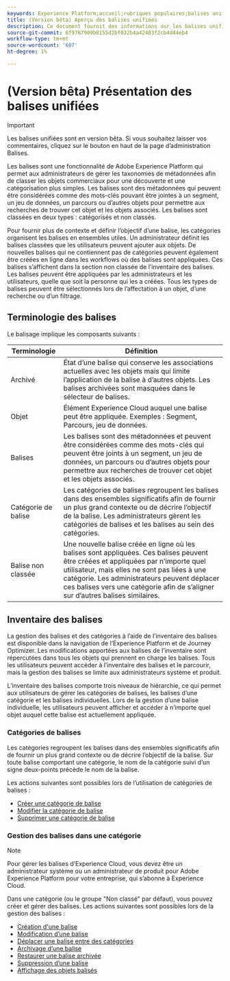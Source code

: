 ```yaml
---
keywords: Experience Platform;accueil;rubriques populaires;balises unifiées;balises ;
title: (Version bêta) Aperçu des balises unifiées
description: Ce document fournit des informations sur les balises unifiées dans Adobe Experience Platform
source-git-commit: 6f9787909b8155d2bf032b4a42483f2cb4d44eb4
workflow-type: tm+mt
source-wordcount: '607'
ht-degree: 1%

---
```


# (Version bêta) Présentation des balises unifiées

>[!IMPORTANT]
>
>Les balises unifiées sont en version bêta. Si vous souhaitez laisser vos commentaires, cliquez sur le bouton en haut de la page d’administration Balises.

Les balises sont une fonctionnalité de Adobe Experience Platform qui permet aux administrateurs de gérer les taxonomies de métadonnées afin de classer les objets commerciaux pour une découverte et une catégorisation plus simples. Les balises sont des métadonnées qui peuvent être considérées comme des mots-clés pouvant être jointes à un segment, un jeu de données, un parcours ou d’autres objets pour permettre aux recherches de trouver cet objet et les objets associés. Les balises sont classées en deux types : catégorisés et non classés.

Pour fournir plus de contexte et définir l’objectif d’une balise, les catégories organisent les balises en ensembles utiles. Un administrateur définit les balises classées que les utilisateurs peuvent ajouter aux objets. De nouvelles balises qui ne contiennent pas de catégories peuvent également être créées en ligne dans les workflows où des balises sont appliquées. Ces balises s’affichent dans la section non classée de l’inventaire des balises. Les balises peuvent être appliquées par les administrateurs et les utilisateurs, quelle que soit la personne qui les a créées. Tous les types de balises peuvent être sélectionnés lors de l’affectation à un objet, d’une recherche ou d’un filtrage.

## Terminologie des balises

Le balisage implique les composants suivants :

| Terminologie | Définition |
| --- | --- |
| Archivé | État d’une balise qui conserve les associations actuelles avec les objets mais qui limite l’application de la balise à d’autres objets.  Les balises archivées sont masquées dans le sélecteur de balises. |
| Objet | Élément Experience Cloud auquel une balise peut être appliquée.  Exemples : Segment, Parcours, jeu de données. |
| Balises | Les balises sont des métadonnées et peuvent être considérées comme des mots-clés qui peuvent être joints à un segment, un jeu de données, un parcours ou d’autres objets pour permettre aux recherches de trouver cet objet et les objets associés. |
| Catégorie de balise | Les catégories de balises regroupent les balises dans des ensembles significatifs afin de fournir un plus grand contexte ou de décrire l’objectif de la balise.  Les administrateurs gèrent les catégories de balises et les balises au sein des catégories. |
| Balise non classée | Une nouvelle balise créée en ligne où les balises sont appliquées. Ces balises peuvent être créées et appliquées par n’importe quel utilisateur, mais elles ne sont pas liées à une catégorie.  Les administrateurs peuvent déplacer ces balises vers une catégorie afin de s’aligner sur d’autres balises similaires. |

## Inventaire des balises

La gestion des balises et des catégories à l’aide de l’inventaire des balises est disponible dans la navigation de l’Experience Platform et de Journey Optimizer. Les modifications apportées aux balises de l’inventaire sont répercutées dans tous les objets qui prennent en charge les balises. Tous les utilisateurs peuvent accéder à l’inventaire des balises et le parcourir, mais la gestion des balises se limite aux administrateurs système et produit.

L’inventaire des balises comporte trois niveaux de hiérarchie, ce qui permet aux utilisateurs de gérer les catégories de balises, les balises d’une catégorie et les balises individuelles. Lors de la gestion d’une balise individuelle, les utilisateurs peuvent afficher et accéder à n’importe quel objet auquel cette balise est actuellement appliquée.

### Catégories de balises

Les catégories regroupent les balises dans des ensembles significatifs afin de fournir un plus grand contexte ou de décrire l’objectif de la balise. Sur toute balise comportant une catégorie, le nom de la catégorie suivi d’un signe deux-points précède le nom de la balise.

Les actions suivantes sont possibles lors de l’utilisation de catégories de balises :

* [Créer une catégorie de balise](./ui/tags-categories.md#create-tag-category)
* [Modifier la catégorie de balise](./ui/tags-categories.md#edit-tag-category-edit-tag-category)
* [Supprimer une catégorie de balise](./ui/tags-categories.md#delete-tag-category-delete-tag-category)

### Gestion des balises dans une catégorie

>[!NOTE]
>
>Pour gérer les balises d’Experience Cloud, vous devez être un administrateur système ou un administrateur de produit pour Adobe Experience Platform pour votre entreprise, qui s’abonne à Experience Cloud.

Dans une catégorie (ou le groupe &quot;Non classé&quot; par défaut), vous pouvez créer et gérer des balises. Les actions suivantes sont possibles lors de la gestion des balises :

* [Création d&#39;une balise](./ui/managing-tags.md#create-a-tag-create-tag)
* [Modification d’une balise](./ui/managing-tags.md#edit-a-tag-edit-tag)
* [Déplacer une balise entre des catégories](./ui/managing-tags.md#move-a-tag-between-categories-move-tag)
* [Archivage d’une balise](./ui/managing-tags.md#archive-a-tag-archive-tag)
* [Restaurer une balise archivée](./ui/managing-tags.md#restore-an-archived-tag-restore-archived-tag)
* [Suppression d’une balise](./ui/managing-tags.md#delete-a-tag-delete-tag)
* [Affichage des objets balisés](./ui/managing-tags.md#viewing-tagged-objects-view-tagged)
